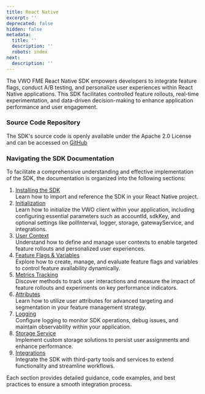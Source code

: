 ```yaml
---
title: React Native
excerpt: ''
deprecated: false
hidden: false
metadata:
  title: ''
  description: ''
  robots: index
next:
  description: ''
---
```

The VWO FME React Native SDK empowers developers to integrate feature flags, conduct A/B testing, and personalize user experiences within React Native applications. This SDK facilitates controlled feature rollouts, real-time experimentation, and data-driven decision-making to enhance application performance and user engagement.

### Source Code Repository

The SDK's source code is openly available under the Apache 2.0 License and can be accessed on [GitHub](https://github.com/wingify/vwo-fme-react-native-sdk)

### Navigating the SDK Documentation

To facilitate a comprehensive understanding and effective implementation of the SDK, the documentation is organized into the following sections:

1. [Installing the SDK](doc:fme-react-native-install)\
   Learn how to import and reference the SDK in your React Native project.
2. [Initialization](doc:fme-react-native-initialization)\
   Learn how to initialize the VWO client within your application, including configuring essential parameters such as accountId, sdkKey, and optional settings like pollInterval, logger, storage, gatewayService, and integrations.
3. [User Context](doc:fme-react-native-context)\
   Understand how to define and manage user contexts to enable targeted feature rollouts and personalized user experiences.
4. [Feature Flags & Variables](doc:fme-react-native-flags)\
   Explore how to create, manage, and evaluate feature flags and variables to control feature availability dynamically.
5. [Metrics Tracking](doc:fme-react-native-metrics)\
   Discover methods to track user interactions and measure the impact of feature rollouts and experiments on key performance indicators.
6. [Attributes](doc:fme-react-native-attributes)\
   Learn how to utilize user attributes for advanced targeting and segmentation in your feature management strategy.
7. [Logging](doc:fme-react-native-logging)\
   Configure logging to monitor SDK operations, debug issues, and maintain observability within your application.
8. [Storage Service](doc:fme-react-native-storage)\
   Implement custom storage solutions to persist user assignments and enhance performance.
9. [Integrations](doc:fme-react-native-integrations)\
   Integrate the SDK with third-party tools and services to extend functionality and streamline workflows.

Each section provides detailed guidance, code examples, and best practices to ensure a smooth integration process.